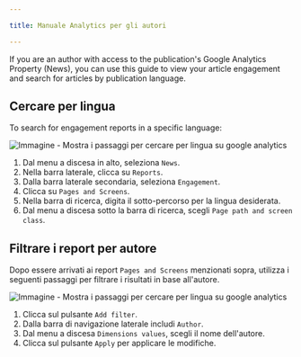 ```yaml
---

title: Manuale Analytics per gli autori

---
```


If you are an author with access to the publication's Google Analytics Property (News), you can use this guide to view your article engagement and search for articles by publication language.

## Cercare per lingua

To search for engagement reports in a specific language:

![Immagine - Mostra i passaggi per cercare per lingua su google analytics](https://contribute.freecodecamp.org/images/google-analytics/search-by-language.png)

1. Dal menu a discesa in alto, seleziona `News`.
1. Nella barra laterale, clicca su `Reports`.
1. Dalla barra laterale secondaria, seleziona `Engagement`.
1. Clicca su `Pages and Screens`.
1. Nella barra di ricerca, digita il sotto-percorso per la lingua desiderata.
1. Dal menu a discesa sotto la barra di ricerca, scegli `Page path and screen class`.

## Filtrare i report per autore

Dopo essere arrivati ai report `Pages and Screens` menzionati sopra, utilizza i seguenti passaggi per filtrare i risultati in base all'autore.

![Immagine - Mostra i passaggi per cercare per lingua su google analytics](https://contribute.freecodecamp.org/images/google-analytics/filter-by-author.png)

1. Clicca sul pulsante `Add filter`.
1. Dalla barra di navigazione laterale includi `Author`.
1. Dal menu a discesa `Dimensions values`, scegli il nome dell'autore.
1. Clicca sul pulsante `Apply` per applicare le modifiche.
